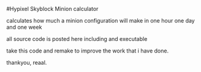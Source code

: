 #Hypixel Skyblock Minion calculator

calculates how much a minion configuration will make in
one hour one day and one week


all source code is posted here including and executable

take this code and remake to improve the work that i have done.

thankyou, reaal.